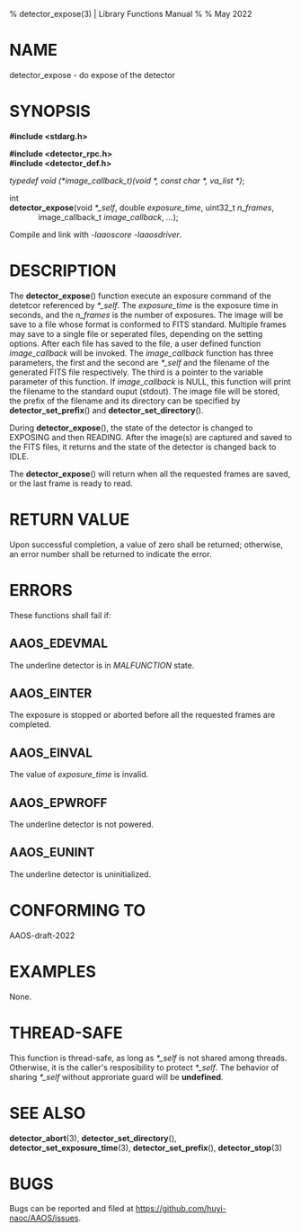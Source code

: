 % detector\_expose(3) | Library Functions Manual
%
% May 2022

NAME
====

detector\_expose - do expose of the detector

SYNOPSIS
========

**#include <stdarg.h>**

**#include <detector_rpc.h>**  
**#include <detector_def.h>**

<!--**typedef void (\*image_callback_t)(void \*, const char \*, va_list \*);**-->

*typedef void (\*image\_callback_t)(void \*, const char \*, va\_list \*)*;

int   
**detector_expose**(void *\*\_self*, double *exposure\_time*, uint32\_t *n\_frames*, 
$~~~~~~~~~~~~~$image\_callback\_t *image\_callback*, *...*);

Compile and link with *-laaoscore* *-laaosdriver*.

DESCRIPTION
===========

The **detector_expose**() function execute an exposure command of the detetcor referenced by *\*\_self*. The *exposure\_time* is the exposure time in seconds, and the *n\_frames* is the number of exposures. The image will be save to a file whose format is conformed to FITS standard. Multiple frames may save to a single file or seperated files, depending on the setting options. After each file has saved to the file, a user defined function *image\_callback* will be invoked. The *image\_callback* function has three parameters, the first and the second are *\*\_self* and the filename of the generated FITS file respectively. The third is a pointer to the variable parameter of this function. If *image\_callback* is NULL, this function will print the filename to the standard ouput (stdout). The image file will be stored, the prefix of the filename and its directory can be specified by **detector_set_prefix**() and **detector_set_directory**().


During **detector_expose**(), the state of the detector is changed to EXPOSING and then READING. After the image(s) are captured and saved to the FITS files, it returns and the state of the detector is changed back to IDLE. 


The **detector_expose**() will return when all the requested frames are saved, or the last frame is ready to read. 

RETURN VALUE
============

Upon successful completion, a value of zero shall be returned; otherwise, an error number shall be returned to indicate the error.

ERRORS
======

These functions shall fail if:

AAOS\_EDEVMAL
-------------

The underline detector is in *MALFUNCTION* state.

AAOS\_EINTER
------------

The exposure is stopped or aborted before all the requested frames are completed.

AAOS\_EINVAL
------------

The value of  *exposure\_time*  is invalid.

AAOS\_EPWROFF
-------------

The underline detector is not powered.

AAOS\_EUNINT
------------

The underline detector is uninitialized.

CONFORMING TO
=============

AAOS-draft-2022

EXAMPLES
========

None.

THREAD-SAFE
===========

This function is thread-safe, as long as *\*\_self* is not shared among threads. Otherwise, it is the caller's resposibility to protect *\*\_self*. The behavior of sharing *\*\_self* without approriate guard will be **undefined**.

SEE ALSO
========
**detector_abort**(3), **detector_set_directory**(), **detector_set_exposure_time**(3), **detector_set_prefix**(), **detector_stop**(3)

BUGS
====

Bugs can be reported and filed at https://github.com/huyi-naoc/AAOS/issues.

